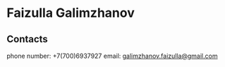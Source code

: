 # Faizulla Galimzhanov

## Contacts

phone number: +7(700)6937927
email: galimzhanov.faizulla@gmail.com
